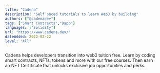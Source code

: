 ```yaml
---
title: "Cadena"
description: "Self paced tutorials to learn Web3 by building"
authors: ["@cadenadev"]
tags: ["Smart Contracts","Dapp"]
languages: ["Solidity"]
url: "https://www.cadena.dev/"
dateAdded: 2022-02-22
level: "All"
---
```


Cadena helps developers transition into web3 tuition free.
Learn by coding smart contracts, NFTs, tokens and more with our free courses. 
Then earn an NFT Certificate that unlocks exclusive job opportunities and perks.
